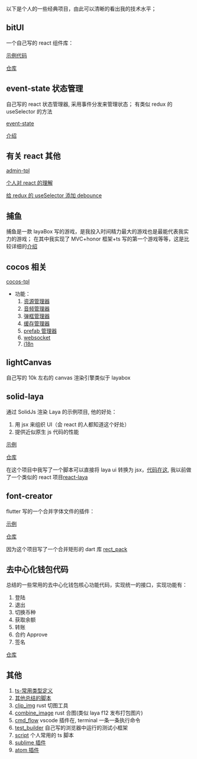 以下是个人的一些经典项目，由此可以清晰的看出我的技术水平；

## bitUI

一个自己写的 react 组件库：

[示例代码](https://zsytssk.github.io/bitUI)

[仓库](https://github.com/zsytssk/bitUI)

## event-state 状态管理

自己写的 react 状态管理器, 采用事件分发来管理状态；
有类似 redux 的 useSelector 的方法

[event-state](https://www.npmjs.com/package/react-event-state)

[介绍](https://www.jianshu.com/p/e6e1f6a89be3)

## 有关 react 其他

[admin-tpl](https://github.com/zsytssk/admin-tpl.git)

[个人对 react 的理解](https://www.zhihu.com/question/47161776/answer/2325381843)

[给 redux 的 useSelector 添加 debounce](https://stackoverflow.com/questions/64799941/how-add-debounce-to-useselector-on-react-redux)

## 捕鱼

捕鱼是一款 layaBox 写的游戏，是我投入时间精力最大的游戏也是最能代表我实力的游戏；
在其中我实现了 MVC+honor 框架+ts 写的第一个游戏等等，这是比较详细的[介绍](./fish/readme.md)

## cocos 相关

[cocos-tpl](https://github.com/zsytssk/cocos-tpl.git)

- 功能：
  1. [资源管理器][utils]
  1. [音频管理器][utils]
  1. [弹框管理器][utils]
  1. [缓存管理器][utils]
  1. [prefab 管理器][utils]
  1. [websocket][utils]
  1. [i18n][i18n]

[utils]: https://github.com/zsytssk/cocos-tpl/tree/master/assets/main/scripts/utils
[i18n]: https://github.com/zsytssk/cocos-tpl/tree/master/assets/resources/i18n

## lightCanvas

自己写的 10k 左右的 canvas 渲染引擎类似于 layabox

## solid-laya

通过 SolidJs 渲染 Laya 的示例项目, 他的好处：

1. 用 jsx 来组织 UI（会 react 的人都知道这个好处）
2. 提供近似原生 js 代码的性能

[示例](https://zsytssk.github.io/solidjs-laya)

[仓库](https://github.com/zsytssk/solidjs-laya-demo)

在这个项目中我写了一个脚本可以直接将 laya ui 转换为 jsx，[代码在这](https://github.com/zsytssk/solidjs-laya-demo/tree/master/script/uiToJsx), 我以前做了一个类似的 react 项目[react-laya](https://github.com/zsytssk/react-laya)

## font-creator

flutter 写的一个合并字体文件的插件：

[示例](https://zsytssk.github.io/font_creator)

[仓库](https://github.com/zsytssk/font_creator)

因为这个项目写了一个合并矩形的 dart 库 [rect_pack](https://pub.dev/packages/rect_pack)

## 去中心化钱包代码

总结的一些常用的去中心化钱包核心功能代码，实现统一的接口，实现功能有：

1. 登陆
1. 退出
1. 切换币种
1. 获取余额
1. 转账
1. 合约 Approve
1. 签名

[仓库](https://github.com/zsytssk/contract-wallet)

## 其他

1. [ts-常用类型定义](./code/type.d.ts)
1. [其他总结的脚本](https://github.com/zsytssk/common/tree/master)
1. [clip_img](https://github.com/zsytssk/clip_img) rust 切图工具
1. [combine_image](https://github.com/zsytssk/combine_image) rust 合图(类似 laya f12 发布打包图片)
1. [cmd_flow](https://github.com/zsytssk/cmd_flow) vscode 插件在, terminal 一条一条执行命令
1. [test_builder](https://github.com/zsytssk/test_builder) 自己写的浏览器中运行的测试小框架
1. [script](https://github.com/zsytssk/script) 个人常用的 ts 脚本
1. [sublime 插件](https://packagecontrol.io/packages/QuickOpen;)
1. [atom 插件](https://atom.io/users/zsytssk)
